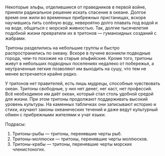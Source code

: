 Некоторые эльфы, отделившиеся от праведников в первой войне, приняли радикальное решение искать спасение в океане. Долгое время они жили во временных прибрежных пристанищах, вскоре научившись пить солёную воду, невероятно долго плавать под водой и на воде, общаться с морской живностью. Так, долгие тысячелетия подобной жизни превратили их в тритонов — гуманоидных созданий с жабрами.
 
Тритоны разделились на небольшие группы и быстро распространились по океану. Вскоре в пучине возникли подводные города, чем-то похожие на старые эльфийские. Кроме того, тритоны живут в небольших подводных поселениях недалеко от побережья, а неутраченные легкие позволяют им выходить на сушу, что тем не менее встречается крайне редко.
 
У тритонов нет правителей, есть лишь мудрецы, способные чувствовать океан. Тритоны свободные, у них нет денег, нег каст, нет профессий. Всё необходимое им даёт океан, который стал столь удобной средой для жизни. При этом тритоны продолжают поддерживать высокий уровень культуры. На каменных табличках они записывают историю и стихи, изучают законы океанических течений и даже ведут культурный обмен с прибрежными жителями и учат языки.
 
Подрасы:
 
1. Тритоны-рыбы — тритоны, перенявшие черты рыб. 
2. Тритоны-моллюски — тритоны, перенявшие черты моллюсков. 
3. Тритоны-крабы — тритоны, перенявшие черты морских членистоногих.